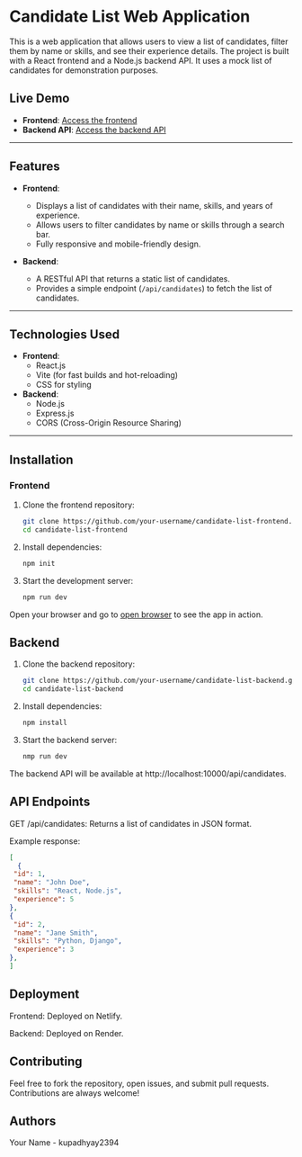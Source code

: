 # Candidate List Web Application

This is a web application that allows users to view a list of candidates, filter them by name or skills, and see their experience details. The project is built with a React frontend and a Node.js backend API. It uses a mock list of candidates for demonstration purposes.

## Live Demo

- **Frontend**: [Access the frontend](https://candidatelist.netlify.app/)
- **Backend API**: [Access the backend API](https://candidatelistnode.onrender.com/api/candidates)

---

## Features

- **Frontend**:
  - Displays a list of candidates with their name, skills, and years of experience.
  - Allows users to filter candidates by name or skills through a search bar.
  - Fully responsive and mobile-friendly design.

- **Backend**:
  - A RESTful API that returns a static list of candidates.
  - Provides a simple endpoint (`/api/candidates`) to fetch the list of candidates.

---

## Technologies Used

- **Frontend**: 
  - React.js
  - Vite (for fast builds and hot-reloading)
  - CSS for styling
- **Backend**: 
  - Node.js
  - Express.js
  - CORS (Cross-Origin Resource Sharing)

---

## Installation

### Frontend

1. Clone the frontend repository:
   ```bash
   git clone https://github.com/your-username/candidate-list-frontend.git
   cd candidate-list-frontend
2. Install dependencies:
   ```bash
   npm init

4. Start the development server:
   ```bash
   npm run dev

   
Open your browser and go to  [open browser](http://localhost:3000) to see the app in action.

## Backend
1. Clone the backend repository:
   ```bash
   git clone https://github.com/your-username/candidate-list-backend.git
   cd candidate-list-backend
   
2. Install dependencies:
   ```bash
   npm install
   
3. Start the backend server:
   ```bash
   nmp run dev

The backend API will be available at http://localhost:10000/api/candidates.

## API Endpoints

GET /api/candidates: Returns a list of candidates in JSON format.

Example response:
   ```json
   [
     {
    "id": 1,
    "name": "John Doe",
    "skills": "React, Node.js",
    "experience": 5
  },
  {
    "id": 2,
    "name": "Jane Smith",
    "skills": "Python, Django",
    "experience": 3
  },
]
```

## Deployment
Frontend: Deployed on Netlify.

Backend: Deployed on Render.

## Contributing

Feel free to fork the repository, open issues, and submit pull requests. Contributions are always welcome!

## Authors
Your Name - kupadhyay2394

